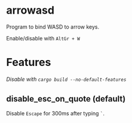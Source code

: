 # arrowasd

Program to bind WASD to arrow keys.

Enable/disable with `AltGr + W`

# Features
###### Disable with `cargo build --no-default-features`

## disable_esc_on_quote (default)
Disable `Escape` for 300ms after typing `` ` ``.
